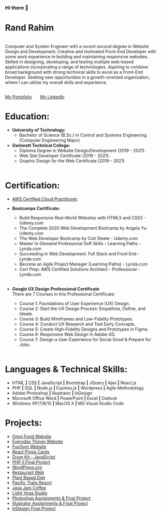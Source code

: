 ### Hi there 👋

<!--
**randrahim/randrahim** is a ✨ _special_ ✨ repository because its `README.md` (this file) appears on your GitHub profile. -->
<b><h1>Rand Rahim</h1></b><br>
Computer and System Engineer with a recent second degree in Website Design and Development. Creative and motivated Front-End Developer with some work experience in building and maintaining responsive websites. Skilled in designing, developing, and testing multiple web-based applications incorporating a range of technologies. Aspiring to combine broad background with strong technical skills to excel as a Front-End Developer. Seeking new opportunities in a growth-oriented organization, where I can utilize my overall skills and experience. <br><br>

<a href="http://www.rrahim.info">My Portofolio</a> &nbsp; &nbsp; &nbsp;
<a href="http://www.linkedin.com/in/randrahim">My LinkedIn</a>

<b><h1>Education:</h1></b>
- <b>University of Technology:</b>
  - Bachelor of Science (B.Sc.) in Control and Systems Engineering<br>
    (Computer Engineering Major)
- <b>Gwinnett Technical College:</b>
  - Diploma Degree in Website Design/Development (2019 - 2021).
  - Web Site Developer Certificate (2019 - 2021).
  - Graphic Design for the Web Certificate (2019 - 2021).<br><br>

<b><h1>Certification:</h1></b> 
  - <a href="https://www.credly.com/badges/a3f60f90-e75b-466d-a8ee-7736b39e32bb?source=linked_in_profile">AWS Certified Cloud Practitioner</a>

- <b>Bootcamps Certificate:</b>
  - Build Responsive Real-World Websites with HTML5 and CSS3 - Udemy.com	
  - The Complete 2020 Web Development Bootcamp by Angela Yu- Udemy.com
  - The Web Developer Bootcamp by Colt Steele - Udemy.com
  - Master In-Demand Professional Soft Skills - Learning Paths - Lynda.com 		
  - Succeeding in Web Development: Full Stack and Front End - Lynda.com 		
  - Become an Agile Project Manager (Learning Paths) - Lynda.com	
  - Cert Prep: AWS Certified Solutions Architect - Professional - Lynda.com	<br><br>
 
 - <b>Google UX Design Professional Certificate</b><br>
   There are 7 Courses in this Professional Certificate:
    - Course 1: Foundations of User Experience (UX) Design.	
    - Course 2: Start the UX Design Process: Empathize, Define, and Ideate.
    - Course 3: Build Wireframes and Low-Fidelity Prototypes.
    - Course 4: Conduct UX Research and Test Early Concepts.
    - Course 5: Create High-Fidelity Designs and Prototypes in Figma.
    - Course 6: Responsive Web Design in Adobe XD.
    - Course 7: Design a User Experience for Social Good & Prepare for Jobs.<br><br>


<b><h1>Languages & Technical Skills:</h1></b>
- HTML <b>|</b> CSS <b>|</b> JavaScript <b>|</b> Bootstrap <b>|</b> JQuery <b>|</b> Ajax <b>|</b> React.js
- PHP <b>|</b> SQL <b>|</b> Node.js <b>|</b> Express.js <b>|</b> Wordpress <b>|</b> Agile Methodology
- Adobe Photoshop <b>|</b> Illustrator <b>|</b> InDesign
- Microsoft Office Word <b>|</b> PowerPoint <b>|</b> Excel <b>|</b> Outlook
- Windows XP/7/8/10  <b>|</b> MacOS X  <b>|</b> MS Visual Studio Code

<b><h1>Projects:</h1></b>
- <a href="http://rrahim.info/projects/omniFood/index.html">Omni Food Website</a> 
- <a href="http://rrahim.info/projects/EverydayThings/index.html">Everyday Things Website</a>
- <a href="http://rrahim.info/projects/FunGym/index.html">FunGym Website</a> 
- <a href="https://y73hs.csb.app/">React Props Cards</a>  
- <a href="http://rrahim.info/projects/DrumKitJS/index.html">Drum Kit - JavaScript</a>  
- <a href="http://rrahim.info/2550/final/index.php">PHP II Final Project</a> 
- <a href="http://rrahim.info/wordpress/">WordPress.org</a> 
- <a href="http://rrahim.info/1510/restaurant/resturant.html">Restaurant Web</a>
- <a href="http://rrahim.info/1510/final/index.html">Plant Based Diet</a>
- <a href="http://rrahim.info/1510/pacific/index.html">Pacific Trails Resort</a>
- <a href="http://rrahim.info/1510/javaJam/index.html">Java Jam Coffee</a>
- <a href="http://rrahim.info/1510/yogaStudio/index.html">Light Yoga Studio</a>
- <a href="http://rrahim.info/2531/index.html">Photoshop Assignments & Final Project</a>
- <a href="http://rrahim.info/1550/index.html">Illustrator Assignments & Final Project</a>
- <a href="http://rrahim.info/1560/index.html">InDesign Final Project</a>
